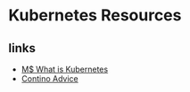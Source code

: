 # Kubernetes Resources

## links
- [M$ What is Kubernetes](https://azure.microsoft.com/en-us/topic/what-is-kubernetes/?cdn=disable)
- [Contino Advice](https://www.contino.io/insights/the-ultimate-guide-to-passing-the-cka-exam)
